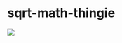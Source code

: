# sqrt-math-thingie
<a href="./LICENSE.md"><img src="https://img.shields.io/badge/license-MPL2-orange.svg"></a>

